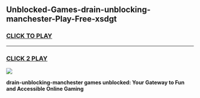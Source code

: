 
## Unblocked-Games-drain-unblocking-manchester-Play-Free-xsdgt
<h3>
<a href="https://premium76.site?title=drain-unblocking-manchester&ref=20M">CLICK TO PLAY</a></h3>
<hr>

<h3>
<a href="https://premium76.site?title=drain-unblocking-manchester&ref=20M">CLICK 2 PLAY</a>
  
</h3>

<a href="https://premium76.site?title=drain-unblocking-manchester&ref=19M"><img src="https://clearcache.store/games.png"></a>


**drain-unblocking-manchester games unblocked: Your Gateway to Fun and Accessible Online Gaming**
